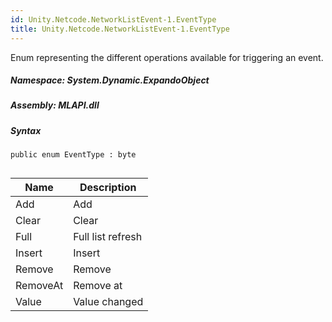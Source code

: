 ```yaml
---  
id: Unity.Netcode.NetworkListEvent-1.EventType  
title: Unity.Netcode.NetworkListEvent-1.EventType  
---
```


<div class="markdown level0 summary">

Enum representing the different operations available for triggering an
event.

</div>

<div class="markdown level0 conceptual">

</div>

##### **Namespace**: System.Dynamic.ExpandoObject

##### **Assembly**: MLAPI.dll

##### Syntax

``` lang-csharp
public enum EventType : byte
```

## 

| Name     | Description       |
|----------|-------------------|
| Add      | Add               |
| Clear    | Clear             |
| Full     | Full list refresh |
| Insert   | Insert            |
| Remove   | Remove            |
| RemoveAt | Remove at         |
| Value    | Value changed     |
